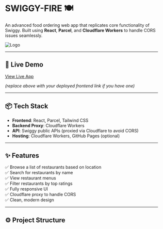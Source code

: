 # SWIGGY-FIRE 🍽️

An advanced food ordering web app that replicates core functionality of Swiggy. Built using **React**, **Parcel**, and **Cloudflare Workers** to handle CORS issues seamlessly.

![Logo](https://encrypted-tbn0.gstatic.com/images?q=tbn:ANd9GcRn7eaTHYrwbIDLDcu6q9UGxpa6vZ8aRoMzfQ&s)

---

## 🚀 Live Demo

[View Live App](https://swiggy-proxy.gagansalian04102005.workers.dev)

*(replace above with your deployed frontend link if you have one)*

---

## 📦 Tech Stack

- **Frontend**: React, Parcel, Tailwind CSS
- **Backend Proxy**: Cloudflare Workers
- **API**: Swiggy public APIs (proxied via Cloudflare to avoid CORS)
- **Hosting**: Cloudflare Workers, GitHub Pages (optional)

---

## ✨ Features

✅ Browse a list of restaurants based on location  
✅ Search for restaurants by name  
✅ View restaurant menus  
✅ Filter restaurants by top ratings  
✅ Fully responsive UI  
✅ Cloudflare proxy to handle CORS  
✅ Clean, modern design

---

## ⚙️ Project Structure

